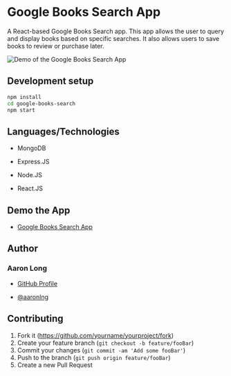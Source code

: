 # Google Books Search App

A React-based Google Books Search app. This app allows the user to query and display books based on specific searches. It also allows users to save books to review or purchase later.

![Demo of the Google Books Search App](/assets/images/demo.gif)

## Development setup

```sh
npm install
cd google-books-search
npm start
```

## Languages/Technologies

- MongoDB

- Express.JS

- Node.JS

- React.JS

## Demo the App

- [Google Books Search App](https://aaron-google-books-search.herokuapp.com/)

## Author

### Aaron Long

- [GitHub Profile](https://github.com/aaronlng/)

- [@aaronlng](https://twitter.com/aaronlng)

## Contributing

1. Fork it (<https://github.com/yourname/yourproject/fork>)
2. Create your feature branch (`git checkout -b feature/fooBar`)
3. Commit your changes (`git commit -am 'Add some fooBar'`)
4. Push to the branch (`git push origin feature/fooBar`)
5. Create a new Pull Request
